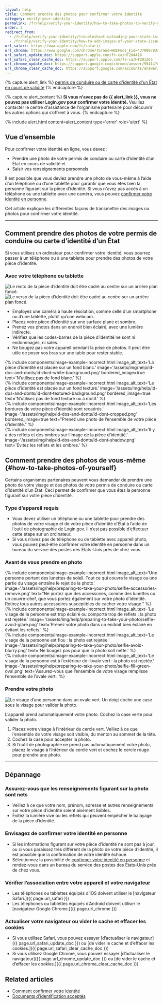 ```yaml
---
layout: help
title: Comment prendre des photos pour confirmer votre identité
category: verify-your-identity
permalink: /fr/help/verify-your-identity/how-to-take-photos-to-verify-your-identity/
order: 3
redirect_from:
  - /fr/help/verify-your-identity/troubleshoot-uploading-your-state-issued-id/
  - /fr/help/verify-your-identity/how-to-add-images-of-your-state-issued-id/
url_safari: https://www.apple.com/fr/safari/
url_chrome: https://www.google.com/chrome/?brand=WDIF&ds_kid=43700078347700321&gad_source=1&gclid=CjwKCAjww_iwBhApEiwAuG6ccAvZWVPqrBawjLCJp6uWvrMplezDwWVR7AnWXZhu-4He4V3oXJBOrRoCtTwQAvD_BwE&gclsrc=aw.ds&hl=fr
url_safari_update_doc: https://support.apple.com/fr-ca/HT204416
url_safari_clear_cache_doc: https://support.apple.com/fr-ca/HT201265
url_chrome_update_doc: https://support.google.com/chrome/answer/95414?co=GENIE.Platform%3DDesktop&hl=fr-CA
url_chrome_clear_cache_doc: https://support.google.com/accounts/answer/32050?co=GENIE.Platform%3DDesktop&hl=fr
---
```


{% capture alert_link %}
  <a href="/fr/help/verify-your-identity/accepted-identification-documents/" class="usa-link">permis de conduire ou de carte d'identité d'un État en cours de validité</a>
{% endcapture %}

{% capture alert_content %}
  <strong>
   Si vous n'avez pas de {{ alert_link }}, vous ne pouvez pas utiliser Login.gov pour confirmer votre identité.
  </strong>
  Veuillez contacter le centre d'assistance de l'organisme partenaire pour découvrir les autres options qui s’offrent à vous.
{% endcapture %}

{%
  include alert.html
  content=alert_content
  type='error'
  role='alert'
%}

## Vue d’ensemble


Pour confirmer votre identité en ligne, vous devez :

*  Prendre une photo de votre permis de conduire ou carte d’identité d’un État en cours de validité et
* Saisir vos renseignements personnels

Il est possible que vous deviez prendre une photo de vous-même à l’aide d’un téléphone ou d’une tablette pour garantir que vous êtes bien la personne figurant sur la pièce d'identité. Si vous n'avez pas accès à un téléphone ou une tablette avec une caméra, vous pouvez [confirmer votre identité en personne](/fr/help/verify-your-identity/verify-your-identity-in-person/).

Cet article explique les différentes façons de transmettre des images ou photos pour confirmer votre identité.

---

## Comment prendre des photos de votre permis de conduire ou carte d’identité d’un État

Si vous utilisez un ordinateur pour confirmer votre identité, vous pourrez passer à un téléphone ou à une tablette pour prendre des photos de votre pièce d'identité.

### Avec votre téléphone ou tablette

<div class="grid-row grid-gap margin-bottom-2">
  <div class="tablet:grid-col">
    <img alt="Le recto de la pièce d’identité doit être cadré au centre sur un arrière plan foncé." src="{{ site.baseurl }}/assets/img/help/id-dos-and-donts/id-do-front.png" />
  </div>
  <div class="tablet:grid-col">
    <img alt="Le verso de la pièce d’identité doit être cadré au centre sur un arrière plan foncé." src="{{ site.baseurl }}/assets/img/help/id-dos-and-donts/id-do-back.png" />
  </div>
</div>

* Employez une caméra à haute résolution, comme celle d’un smartphone ou d’une tablette, plutôt qu’une webcam.
* Placez votre pièce d’identité sur une surface plane et sombre.
* Prenez vos photos dans un endroit bien éclairé, avec une lumière indirecte.
* Vérifiez que les codes-barres de la pièce d’identité ne sont ni endommagés, ni sales.
* Ne bougez pas votre appareil pendant la prise de photos. Il peut être utile de poser vos bras sur une table pour rester stable.

<div class="grid-row grid-gap">
  <div class="tablet:grid-col">
    {%
      include components/image-example-incorrect.html
      image_alt_text='La pièce d’identité est placée sur un fond blanc.'
      image='/assets/img/help/id-dos-and-donts/id-dont-white-background.png'
      bordered_image=true
      text='N’utilisez pas de fond blanc.'
    %}
  </div>
  <div class="tablet:grid-col">
    {%
      include components/image-example-incorrect.html
      image_alt_text='La pièce d’identité est placée sur un fond texturé.'
      image='/assets/img/help/id-dos-and-donts/id-dont-textured-background.png'
      bordered_image=true
      text='N’utilisez pas de fond texturé ou à motif.'
    %}
  </div>
</div>
<div class="grid-row grid-gap">
  <div class="tablet:grid-col">
    {%
      include components/image-example-incorrect.html
      image_alt_text='Les bordures de votre pièce d’identité sont recadrés.'
      image='/assets/img/help/id-dos-and-donts/id-dont-cropped.png'
      bordered_image=true
      text="Prenez une photo de l’ensemble de votre pièce d'identité."
    %}
  </div>
  <div class="tablet:grid-col">
    {%
      include components/image-example-incorrect.html
      image_alt_text='Il y a des reflets et des ombres sur l’image de la pièce d’identité.'
      image='/assets/img/help/id-dos-and-donts/id-dont-shadow.png'
      text='Évitez les reflets et les ombres.'
    %}
  </div>
</div>

## Comment prendre des photos de vous-même {#how-to-take-photos-of-yourself}

Certains organismes partenaires peuvent vous demander de prendre une photo de votre visage et des photos de votre permis de conduire ou carte d’identité d’un État. Ceci permet de confirmer que vous êtes la personne figurant sur votre pièce d’identité.

### Type d’appareil requis


* Vous devez utiliser un téléphone ou une tablette pour prendre des photos de votre visage et de votre pièce d’identité d’État à l’aide de l’outil de photographie de Login.gov. Il n’est pas possible d’effectuer cette étape sur un ordinateur.
* Si vous n’avez pas de téléphone ou de tablette avec appareil photo, vous pouvez peut-être confirmer votre identité en personne dans un bureau du service des postes des États-Unis près de chez vous.

### Avant de vous prendre en photo

<div class="grid-row grid-gap">
  <div class="tablet:grid-col">
    {%
      include components/image-example-incorrect.html
      image_alt_text='Une personne portant des lunettes de soleil. Tout ce qui couvre le visage ou une partie du visage entraîne le rejet de la photo.'
      image='/assets/img/help/preparing-to-take-your-photo/selfie-accessories-remove.png'
      text="Ne portez que des accessoires, comme des lunettes ou un couvre-chef, que vous portez également sur votre photo d'identité. Retirez tous autres accessoires susceptibles de cacher votre visage."
    %}
  </div>
  <div class="tablet:grid-col">
    {%
      include components/image-example-incorrect.html
      image_alt_text='Le visage de la personne est trop éclairé ou comporte trop de reflets : la photo est rejetée.'
      image='/assets/img/help/preparing-to-take-your-photo/selfie-avoid-glare.png'
      text='Prenez votre photo dans un endroit bien éclairé en évitant les reflets.'
    %}
  </div>
</div>
<div class="grid-row grid-gap">
  <div class="tablet:grid-col">
    {%
      include components/image-example-incorrect.html
      image_alt_text='Le visage de la personne est flou : la photo est rejetée.'
      image='/assets/img/help/preparing-to-take-your-photo/selfie-avoid-blurry.png'
      text='Ne bougez pas pour que la photo soit nette.'
    %}
  </div>
  <div class="tablet:grid-col">
    {%
      include components/image-example-incorrect.html
      image_alt_text='Le visage de la personne est à l’extérieur de l’ovale vert : la photo est rejetée.'
      image='/assets/img/help/preparing-to-take-your-photo/selfie-fill-green-oval.png'
      text='Assurez-vous que l’ensemble de votre visage remplisse l’ensemble de l’ovale vert.'
    %}
  </div>
</div>

### Prendre votre photo

<div class="grid-row grid-gap margin-bottom-2">
  <div class="tablet:grid-col">
    <img alt="Le visage d’une personne dans un ovale vert. Un doigt coche une case sous le visage pour valider la photo." src="{{ site.baseurl }}/assets/img/help/preparing-to-take-your-photo/selfie-do-checkmark.png" />
  </div>
</div>

L’appareil prend automatiquement votre photo. Cochez la case verte pour valider la photo.

1. Placez votre visage à l’intérieur du cercle vert. Veillez à ce que l’ensemble de votre visage soit visible, du menton au sommet de la tête.
2. Cochez la case pour accepter la photo.
3. Si l’outil de photographie ne prend pas automatiquement votre photo, placez le visage à l’intérieur du cercle vert et cochez le cercle rouge pour prendre une photo.

---

## Dépannage

### Assurez-vous que les renseignements figurant sur la photo sont nets
* Veillez à ce que votre nom, prénom, adresse et autres renseignements sur votre pièce d’identité soient aisément lisibles.
* Évitez la lumière vive ou les reflets qui peuvent empêcher le balayage de la pièce d’identité.

### Envisagez de confirmer votre identité en personne
* Si les informations figurant sur votre pièce d’identité ne sont pas à jour, ou si vous paraissez très différent de la photo de votre pièce d’identité, il est possible que la confirmation de votre identité échoue.
* Sélectionnez la possibilité de [confirmer votre identité en personne](/fr/help/verify-your-identity/verify-your-identity-in-person/) et rendez-vous dans un bureau du service des postes des États-Unis près de chez vous.

### Vérifier l’association entre votre appareil et votre navigateur
* Les téléphones ou tablettes équipés d’iOS doivent utiliser le [navigateur Safari.]({{ page.url_safari }})
* Les téléphones ou tablettes équipés d’Android doivent utiliser le [navigateur Google Chrome.]({{ page.url_chrome }})

### Actualiser votre navigateur ou vider le cache et effacer les cookies
* Si vous utilisez Safari, vous pouvez essayer [d’actualiser le navigateur]({{ page.url_safari_update_doc }}) ou [de vider le cache et d’effacer les cookies.]({{ page.url_safari_clear_cache_doc }})
* Si vous utilisez Google Chrome, vous pouvez essayer [d’actualiser le navigateur]({{ page.url_chrome_update_doc }}) ou [de vider le cache et d’effacer les cookies.]({{ page.url_chrome_clear_cache_doc }})

## Related articles

* [Comment confirmer votre identité](/fr/help/verify-your-identity/how-to-verify-your-identity/)
* [Documents d’identification acceptés](/fr/help/verify-your-identity/accepted-identification-documents/)
